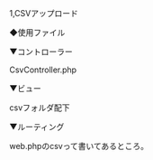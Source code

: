 <div>
    <p>1,CSVアップロード</p>
    <p>◆使用ファイル</p>
    <p>▼コントローラー</p>
    <p>CsvController.php</p>
    <p>▼ビュー</p>
    <p>csvフォルダ配下</p>
    <p>▼ルーティング</p>
    <p>web.phpのcsvって書いてあるところ。</p>
</div>
